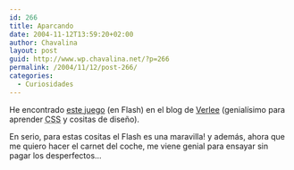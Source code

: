 ```yaml
---
id: 266
title: Aparcando
date: 2004-11-12T13:59:20+02:00
author: Chavalina
layout: post
guid: http://www.wp.chavalina.net/?p=266
permalink: /2004/11/12/post-266/
categories:
  - Curiosidades
---
```

He encontrado <a href="http://adverts.freeloader.com/zurich/" target="_blank">este juego</a> (en Flash) en el blog de <a href="http://veerle.duoh.com/index.php?id=P266" target="_blank">Verlee</a> (genial&iacute;simo para aprender <acronym title="Cascade Style Sheets">CSS</acronym> y cositas de dise&ntilde;o).

En serio, para estas cositas el Flash es una maravilla! y adem&aacute;s, ahora que me quiero hacer el carnet del coche, me viene genial para ensayar sin pagar los desperfectos&#8230;
